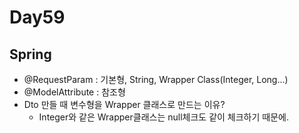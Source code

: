# Day59

## Spring

* @RequestParam : 기본형, String, Wrapper Class(Integer, Long...)
* @ModelAttribute : 참조형
* Dto 만들 때 변수형을 Wrapper 클래스로 만드는 이유?
    * Integer와 같은 Wrapper클래스는 null체크도 같이 체크하기 때문에.
